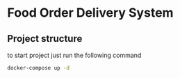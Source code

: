 # Food Order Delivery System

## Project structure

to start project just run the following command

```bash
docker-compose up -d
```
